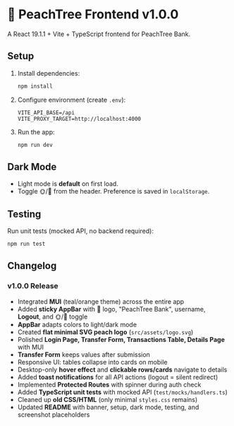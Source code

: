 # 🍑 PeachTree Frontend v1.0.0

A React 19.1.1 + Vite + TypeScript frontend for PeachTree Bank.

## Setup

1. Install dependencies:

   ```bash
   npm install
   ```

2. Configure environment (create `.env`):

   ```
   VITE_API_BASE=/api
   VITE_PROXY_TARGET=http://localhost:4000
   ```

3. Run the app:
   ```bash
   npm run dev
   ```

## Dark Mode

- Light mode is **default** on first load.
- Toggle 🌞/🌙 from the header. Preference is saved in `localStorage`.

## Testing

Run unit tests (mocked API, no backend required):

```bash
npm run test
```

## Changelog

### v1.0.0 Release

- Integrated **MUI** (teal/orange theme) across the entire app
- Added **sticky AppBar** with 🍑 logo, "PeachTree Bank", username, **Logout**, and 🌞/🌙 toggle
- **AppBar** adapts colors to light/dark mode
- Created **flat minimal SVG peach logo** (`src/assets/logo.svg`)
- Polished **Login Page, Transfer Form, Transactions Table, Details Page** with MUI
- **Transfer Form** keeps values after submission
- Responsive UI: tables collapse into cards on mobile
- Desktop-only **hover effect** and **clickable rows/cards** navigate to details
- Added **toast notifications** for all API actions (logout = silent redirect)
- Implemented **Protected Routes** with spinner during auth check
- Added **TypeScript unit tests** with mocked API (`test/mocks/handlers.ts`)
- Cleaned up **old CSS/HTML** (only minimal `styles.css` remains)
- Updated **README** with banner, setup, dark mode, testing, and screenshot placeholders
